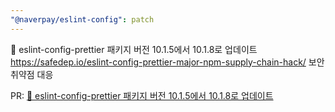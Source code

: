 ```yaml
---
"@naverpay/eslint-config": patch
---
```


🔧 eslint-config-prettier 패키지 버전 10.1.5에서 10.1.8로 업데이트 https://safedep.io/eslint-config-prettier-major-npm-supply-chain-hack/ 보안 취약점 대응

PR: [🔧 eslint-config-prettier 패키지 버전 10.1.5에서 10.1.8로 업데이트](https://github.com/NaverPayDev/code-style/pull/122)
